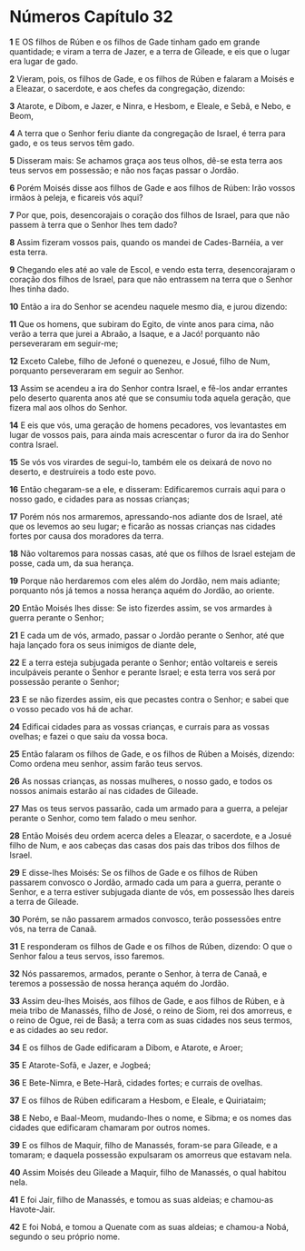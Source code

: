 # Números Capítulo 32

**1** 	E OS filhos de Rúben e os filhos de Gade tinham gado em grande quantidade; e viram a terra de Jazer, e a terra de Gileade, e eis que o lugar era lugar de gado.

**2** 	Vieram, pois, os filhos de Gade, e os filhos de Rúben e falaram a Moisés e a Eleazar, o sacerdote, e aos chefes da congregação, dizendo:

**3** 	Atarote, e Dibom, e Jazer, e Ninra, e Hesbom, e Eleale, e Sebã, e Nebo, e Beom,

**4** 	A terra que o Senhor feriu diante da congregação de Israel, é terra para gado, e os teus servos têm gado.

**5** 	Disseram mais: Se achamos graça aos teus olhos, dê-se esta terra aos teus servos em possessão; e não nos faças passar o Jordão.

**6** 	Porém Moisés disse aos filhos de Gade e aos filhos de Rúben: Irão vossos irmãos à peleja, e ficareis vós aqui?

**7** 	Por que, pois, desencorajais o coração dos filhos de Israel, para que não passem à terra que o Senhor lhes tem dado?

**8** 	Assim fizeram vossos pais, quando os mandei de Cades-Barnéia, a ver esta terra.

**9** 	Chegando eles até ao vale de Escol, e vendo esta terra, desencorajaram o coração dos filhos de Israel, para que não entrassem na terra que o Senhor lhes tinha dado.

**10** 	Então a ira do Senhor se acendeu naquele mesmo dia, e jurou dizendo:

**11** 	Que os homens, que subiram do Egito, de vinte anos para cima, não verão a terra que jurei a Abraão, a Isaque, e a Jacó! porquanto não perseveraram em seguir-me;

**12** 	Exceto Calebe, filho de Jefoné o quenezeu, e Josué, filho de Num, porquanto perseveraram em seguir ao Senhor.

**13** 	Assim se acendeu a ira do Senhor contra Israel, e fê-los andar errantes pelo deserto quarenta anos até que se consumiu toda aquela geração, que fizera mal aos olhos do Senhor.

**14** 	E eis que vós, uma geração de homens pecadores, vos levantastes em lugar de vossos pais, para ainda mais acrescentar o furor da ira do Senhor contra Israel.

**15** 	Se vós vos virardes de segui-lo, também ele os deixará de novo no deserto, e destruireis a todo este povo.

**16** 	Então chegaram-se a ele, e disseram: Edificaremos currais aqui para o nosso gado, e cidades para as nossas crianças;

**17** 	Porém nós nos armaremos, apressando-nos adiante dos de Israel, até que os levemos ao seu lugar; e ficarão as nossas crianças nas cidades fortes por causa dos moradores da terra.

**18** 	Não voltaremos para nossas casas, até que os filhos de Israel estejam de posse, cada um, da sua herança.

**19** 	Porque não herdaremos com eles além do Jordão, nem mais adiante; porquanto nós já temos a nossa herança aquém do Jordão, ao oriente.

**20** 	Então Moisés lhes disse: Se isto fizerdes assim, se vos armardes à guerra perante o Senhor;

**21** 	E cada um de vós, armado, passar o Jordão perante o Senhor, até que haja lançado fora os seus inimigos de diante dele,

**22** 	E a terra esteja subjugada perante o Senhor; então voltareis e sereis inculpáveis perante o Senhor e perante Israel; e esta terra vos será por possessão perante o Senhor;

**23** 	E se não fizerdes assim, eis que pecastes contra o Senhor; e sabei que o vosso pecado vos há de achar.

**24** 	Edificai cidades para as vossas crianças, e currais para as vossas ovelhas; e fazei o que saiu da vossa boca.

**25** 	Então falaram os filhos de Gade, e os filhos de Rúben a Moisés, dizendo: Como ordena meu senhor, assim farão teus servos.

**26** 	As nossas crianças, as nossas mulheres, o nosso gado, e todos os nossos animais estarão aí nas cidades de Gileade.

**27** 	Mas os teus servos passarão, cada um armado para a guerra, a pelejar perante o Senhor, como tem falado o meu senhor.

**28** 	Então Moisés deu ordem acerca deles a Eleazar, o sacerdote, e a Josué filho de Num, e aos cabeças das casas dos pais das tribos dos filhos de Israel.

**29** 	E disse-lhes Moisés: Se os filhos de Gade e os filhos de Rúben passarem convosco o Jordão, armado cada um para a guerra, perante o Senhor, e a terra estiver subjugada diante de vós, em possessão lhes dareis a terra de Gileade.

**30** 	Porém, se não passarem armados convosco, terão possessões entre vós, na terra de Canaã.

**31** 	E responderam os filhos de Gade e os filhos de Rúben, dizendo: O que o Senhor falou a teus servos, isso faremos.

**32** 	Nós passaremos, armados, perante o Senhor, à terra de Canaã, e teremos a possessão de nossa herança aquém do Jordão.

**33** 	Assim deu-lhes Moisés, aos filhos de Gade, e aos filhos de Rúben, e à meia tribo de Manassés, filho de José, o reino de Siom, rei dos amorreus, e o reino de Ogue, rei de Basã; a terra com as suas cidades nos seus termos, e as cidades ao seu redor.

**34** 	E os filhos de Gade edificaram a Dibom, e Atarote, e Aroer;

**35** 	E Atarote-Sofã, e Jazer, e Jogbeá;

**36** 	E Bete-Nimra, e Bete-Harã, cidades fortes; e currais de ovelhas.

**37** 	E os filhos de Rúben edificaram a Hesbom, e Eleale, e Quiriataim;

**38** 	E Nebo, e Baal-Meom, mudando-lhes o nome, e Sibma; e os nomes das cidades que edificaram chamaram por outros nomes.

**39** 	E os filhos de Maquir, filho de Manassés, foram-se para Gileade, e a tomaram; e daquela possessão expulsaram os amorreus que estavam nela.

**40** 	Assim Moisés deu Gileade a Maquir, filho de Manassés, o qual habitou nela.

**41** 	E foi Jair, filho de Manassés, e tomou as suas aldeias; e chamou-as Havote-Jair.

**42** 	E foi Nobá, e tomou a Quenate com as suas aldeias; e chamou-a Nobá, segundo o seu próprio nome.


